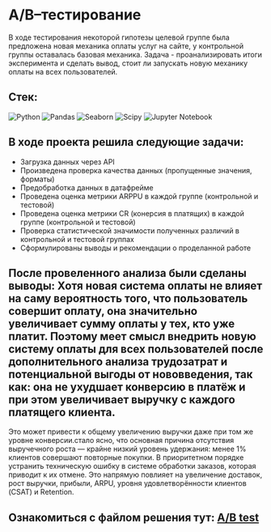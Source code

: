 # A/B–тестирование
В ходе тестирования некоторой гипотезы целевой группе была предложена новая механика оплаты услуг на сайте, у контрольной группы оставалась базовая механика. Задача - проанализировать итоги эксперимента и сделать вывод, стоит ли запускать новую механику оплаты на всех пользователей.

## Стек:
![Python](https://img.shields.io/badge/python-3670A0?style=for-the-badge&logo=python&logoColor=ffdd54)
![Pandas](https://img.shields.io/badge/pandas-%23150458.svg?style=for-the-badge&logo=pandas&logoColor=white)
![Seaborn](https://img.shields.io/badge/Seaborn-blue?logo=seaborn&logoColor=white&style=for-the-badge)
![Scipy](https://img.shields.io/badge/Scipy-blue?logo=Scipy&logoColor=white&style=for-the-badge)
![Jupyter Notebook](https://img.shields.io/badge/JupyterNotebook-blue?logo=JupyterNotebook&logoColor=white&style=for-the-badge)


## В ходе проекта решила следующие задачи:
+ Загрузка данных через API
+ Произведена проверка качества данных (пропущенные значения, форматы)
+ Предобработка данных в датафрейме
+ Проведена оценка метрики ARPPU в каждой группе (контрольной и тестовой) 
+ Проведена оценка метрики CR (конерсия в платящих) в каждой группе (контрольной и тестовой)
+ Проверка статистической значимости полученных различий в контрольной и тестовой группах
+ Сформулированы выводы и рекомендации о проделанной работе


## После провеленного анализа были сделаны выводы: Хотя новая система оплаты не влияет на саму вероятность того, что пользователь совершит оплату, она значительно увеличивает сумму оплаты у тех, кто уже платит. Поэтому меет смысл внедрить новую систему оплаты для всех пользователей после дополнительного анализа трудозатрат и потенциальной выгоды от нововведения, так как: она не ухудшает конверсию в платёж и при этом увеличивает выручку с каждого платящего клиента.
Это может привести к общему увеличению выручки даже при том же уровне конверсии.стало ясно, что основная причина отсутствия выручечного роста — крайне низкий уровень удержания: менее 1% клиентов совершают повторные покупки. В приоритетном порядке устранить техническую ошибку в системе обработки заказов, которая приводит к их отмене. Это напрямую повлияет на увеличение доставок, рост выручки, прибыли, ARPU, уровня удовлетворённости клиентов (CSAT) и Retention.

Ознакомиться с файлом решения тут:
[A/B test](FinPro_NF.ipynb)
--------------------
